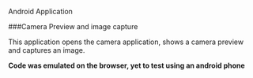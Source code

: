 Android Application

###Camera Preview and image capture  

This application opens the camera application, shows a camera preview and captures an image. 

**Code was emulated on the browser, yet to test using an android phone**